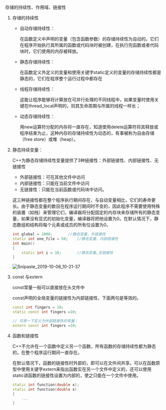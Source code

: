存储的持续性、作用域、链接性

1. 存储的持续性

   - 自动存储持续性：

     在函数定义中声明的变量（包含函数参数）的存储持续性为自动的。它们在程序开始执行其所属的函数或代码块时被创建，在执行完函数或者代码块时，它们使用的内存被释放。

   - 
     静态存储持续性：

     在函数定义外定义的变量和使用关键字static定义的变量的存储持续性都是静态的，它们在程序整个运行过程中都存在

   - 线程存储持续性：

     这能让程序能够将计算放在可并行处理的不同线程中，如果变量时使用关键在thread_local声明的，则其生命周期与所属的线程一样长；

   - 动态存储持续性：

     用new运算符分配的内存将一直存在，知道使用delete运算符将其释放或程序结束为止，这种内存的存储持续性为动态的，有事被称为自由存储（free store）或堆（heap）。

2. 静态持续变量：

   C++为静态存储持续性变量提供了3种链接性：外部链接性、内部链接性、无链接性

   - 外部链接性：可在其他文件中访问
   - 内部链接性：只能在当前文件中访问
   - 无链接性：只能在当前函数或代码块中访问。

   这三种链接性都在整个程序执行期间存在，与自动变量相比，它们的寿命更长。由于静态变量的数目在程序运行期间时不变的，因此程序不需要使用特殊的装置（如栈）来管理它们，编译器将分配固定的内存块来存储所有的静态变量，如果没有显式的初始化变量，编译器将把他设置为0。在默认情况下，静态数组和结构将每个元素或成员的所有位设置为0。

   ```c++
   int global = 1000;		//静态变量，外链接性
   static int one_file = 50; 	//静态变量，内部链接性
   int main()
   {
       static int i = 10;		//静态变量,无链接性
   }
   
   ```

   ![Snipaste_2019-10-06_10-21-37](/home/zzz/z_personal/CCC-/0_image/Snipaste_2019-10-06_10-21-37.png)

3. const 与extern 

   const常量一般可以直接放在头文件中

   const声明的全局变量的链接性为内部链接性，下面两句是等效的。

   ```c++
   const int fingers = 10;		
   static const int fingers =10;
   
   // 可用一下定义为外部链接性的常量；
   extern const int fingers =10;
   ```

4. 函数和链接性

   C++不允许在一个函数中定义另一个函数，所有函数的存储持续性都为静态的，在整个程序运行期间一直存在。

   在默认情况下，函数的链接性时外部的，即可以在文件间共享。可以在函数原型中使用关键字extern来指出函数实在另一个文件中定义的，还可以使用static讲函数的链接性设置为内部的，使之只能在一个文件中使用。

   ```c++
   static int function(double x);
   static int function(double x)
   {
       ...
   }
   ```

   
